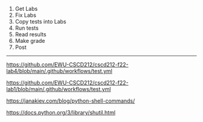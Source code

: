 1. Get Labs
2. Fix Labs
3. Copy tests into Labs
4. Run tests
5. Read results
6. Make grade
7. Post 

---

https://github.com/EWU-CSCD212/cscd212-f22-lab4/blob/main/.github/workflows/test.yml

https://github.com/EWU-CSCD212/cscd212-f22-lab1/blob/main/.github/workflows/test.yml

https://janakiev.com/blog/python-shell-commands/

https://docs.python.org/3/library/shutil.html

